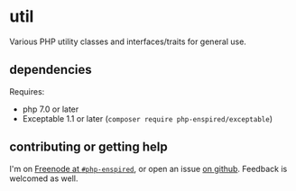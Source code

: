 util
====

Various PHP utility classes and interfaces/traits for general use.

dependencies
------------

Requires:

* php 7.0 or later
* Exceptable 1.1 or later (`composer require php-enspired/exceptable`)

contributing or getting help
----------------------------

I'm on [Freenode at `#php-enspired`](http://webchat.freenode.net?channels=%23php-enspired&uio=d4), or open an issue [on github](https://github.com/php-enspired/exceptable/issues).  Feedback is welcomed as well.

